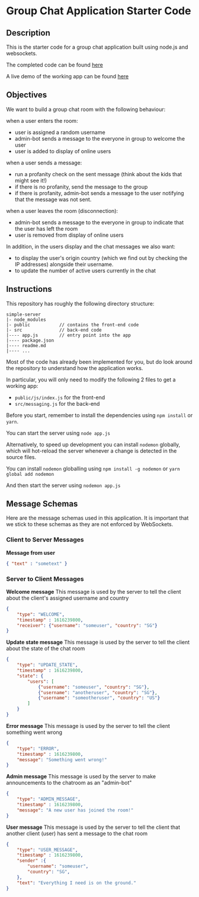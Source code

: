 # Group Chat Application Starter Code

## Description
This is the starter code for a group chat application built using node.js and websockets.

The completed code can be found [here](https://github.com/realtime-apps-iap/chat-app)

A live demo of the working app can be found [here](https://rtwa-iap-chat-app.herokuapp.com/)

## Objectives
We want to build a group chat room with the following behaviour:

when a user enters the room:

- user is assigned a random username
- admin-bot sends a message to the everyone in group to welcome the user
- user is added to display of online users

when a user sends a message:

- run a profanity check on the sent message (think about the kids that might see it!)
- if there is no profanity, send the message to the group
- if there is profanity, admin-bot sends a message to the user notifying that the message was not sent.

when a user leaves the room (disconnection):

- admin-bot sends a message to the everyone in group to indicate that the user has left the room
- user is removed from display of online users

In addition, in the users display and the chat messages we also want:

- to display the user's origin country (which we find out by checking the IP addresses) alongside their username.
- to update the number of active users currently in the chat

## Instructions

This repository has roughly the following directory structure:

```
simple-server
|- node_modules
|- public           // contains the front-end code
|- src              // back-end code
|---- app.js        // entry point into the app
|---- package.json
|---- readme.md
|---- ...
```

Most of the code has already been implemented for you, but do look around the repository to understand how the application works.

In particular, you will only need to modify the following 2 files to get a working app:
-   `public/js/index.js` for the front-end
-   `src/messaging.js` for the back-end

Before you start, remember to install the dependencies using `npm install` or `yarn`.

You can start the server using `node app.js`

Alternatively, to speed up development you can install `nodemon` globally, which will hot-reload the server whenever a change is detected in the source files.

You can install `nodemon` globalling using `npm install -g nodemon` or `yarn global add nodemon`

And then start the server using `nodemon app.js`


## Message Schemas
Here are the message schemas used in this application. It is important that we stick to these schemas as they are not enforced by WebSockets.

### Client to Server Messages
**Message from user**
```json
{ "text" : "sometext" }
```

### Server to Client Messages
**Welcome message**
This message is used by the server to tell the client about the client's assigned username and country
```json
{
    "type": "WELCOME",
    "timestamp" : 1616239800,
    "receiver": {"username": "someuser", "country": "SG"}
}
```

**Update state message**
This message is used by the server to tell the client about the state of the chat room
```json
{
    "type": "UPDATE_STATE",
    "timestamp" : 1616239800,
    "state": {
        "users": [
            {"username": "someuser", "country": "SG"},
            {"username": "anotheruser", "country": "SG"},
            {"username": "someotheruser", "country": "US"}
        ]
    }
}
```

**Error message**
This message is used by the server to tell the client something went wrong
```json
{
    "type": "ERROR",
    "timestamp" : 1616239800,
    "message": "Something went wrong!"
}
```

**Admin message**
This message is used by the server to make announcements to the chatroom as an "admin-bot"
```json
{
    "type": "ADMIN_MESSAGE",
    "timestamp" : 1616239800,
    "message": "A new user has joined the room!"
}
```

**User message**
This message is used by the server to tell the client that another client (user) has sent a message to the chat room
```json
{
    "type": "USER_MESSAGE",
    "timestamp" : 1616239800,
    "sender" :{
        "username": "someuser",
        "country": "SG",
    },
    "text": "Everything I need is on the ground."
}
```


